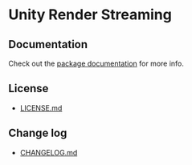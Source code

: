 # Unity Render Streaming

## Documentation

Check out the [package documentation](http://docs.unity3d.com/Packages/com.unity.renderstreaming@latest/) for more info.


## License

- [LICENSE.md](LICENSE.md)

## Change log

- [CHANGELOG.md](CHANGELOG.md)

